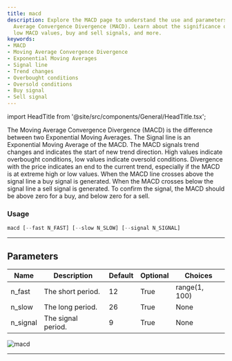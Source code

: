 ```yaml
---
title: macd
description: Explore the MACD page to understand the use and parameters of the Moving
  Average Convergence Divergence (MACD). Learn about the significance of high and
  low MACD values, buy and sell signals, and more.
keywords:
- MACD
- Moving Average Convergence Divergence
- Exponential Moving Averages
- Signal line
- Trend changes
- Overbought conditions
- Oversold conditions
- Buy signal
- Sell signal
---
```


import HeadTitle from '@site/src/components/General/HeadTitle.tsx';

<HeadTitle title="macd - Ta - Crypto - Reference | OpenBB Terminal Docs" />

The Moving Average Convergence Divergence (MACD) is the difference between two Exponential Moving Averages. The Signal line is an Exponential Moving Average of the MACD. The MACD signals trend changes and indicates the start of new trend direction. High values indicate overbought conditions, low values indicate oversold conditions. Divergence with the price indicates an end to the current trend, especially if the MACD is at extreme high or low values. When the MACD line crosses above the signal line a buy signal is generated. When the MACD crosses below the signal line a sell signal is generated. To confirm the signal, the MACD should be above zero for a buy, and below zero for a sell.

### Usage

```python
macd [--fast N_FAST] [--slow N_SLOW] [--signal N_SIGNAL]
```

---

## Parameters

| Name | Description | Default | Optional | Choices |
| ---- | ----------- | ------- | -------- | ------- |
| n_fast | The short period. | 12 | True | range(1, 100) |
| n_slow | The long period. | 26 | True | None |
| n_signal | The signal period. | 9 | True | None |

![macd](https://user-images.githubusercontent.com/46355364/154311220-d18eb93e-76b3-4abb-b9c6-86484f462c55.png)

---
